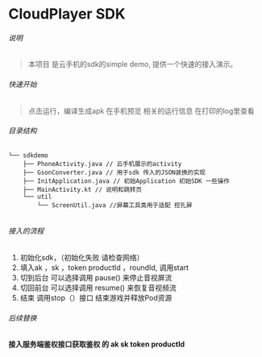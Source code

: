 



# CloudPlayer SDK

###### 说明

> 本项目 是云手机的sdk的simple demo, 提供一个快速的接入演示。


###### 快速开始
> 点击运行，编译生成apk 在手机预览
> 相关的运行信息 在打印的log里查看


###### 目录结构

```
└── sdkdemo
    ├── PhoneActivity.java // 云手机展示的activity
    ├── GsonConverter.java // 用于sdk 传入的JSON装换的实现 
    ├── InitApplication.java // 初始Application 初始SDK 一些操作
    ├── MainActivity.kt // 说明和跳转页
    └── util
        └── ScreenUtil.java //屏幕工具类用于适配 挖孔屏
        
```

###### 接入的流程

1. 初始化sdk，（初始化失败 请检查网络）
2. 填入ak ，sk ，token productId ，roundId, 调用start
3. 切到后台 可以选择调用 pause() 来停止音视屏流
4. 切回前台 可以选择调用 resume() 来恢复音视频流
5. 结束 调用stop（）接口 结束游戏并释放Pod资源

###### 后续替换

**接入服务端鉴权接口获取鉴权 的 ak sk token productId**



